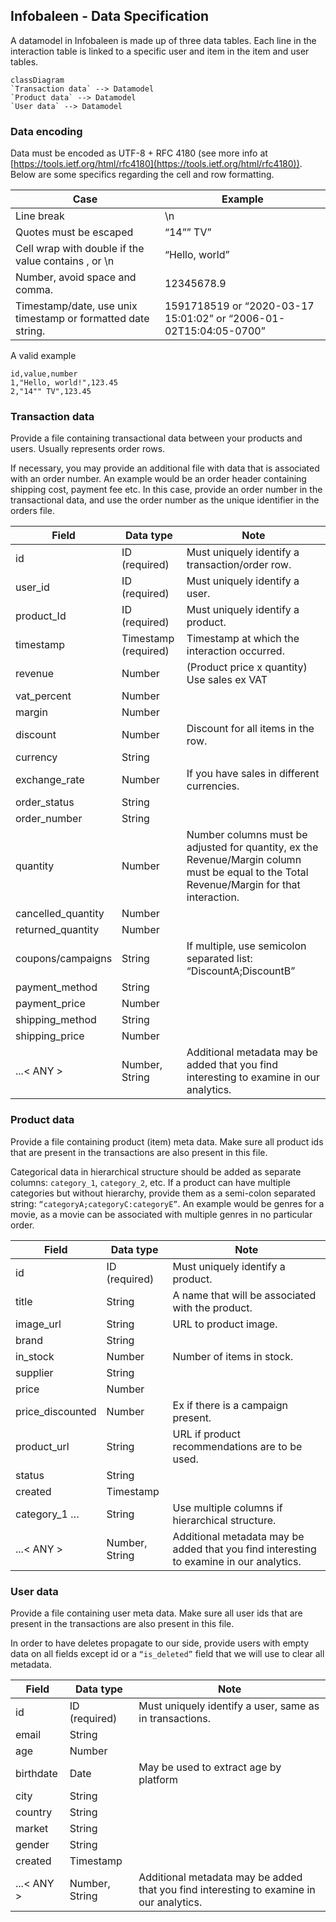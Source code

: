 ## Infobaleen - Data Specification

A datamodel in Infobaleen is made up of three data tables. Each line in the interaction table is linked to a specific user and item in the item and user tables. 


```mermaid
classDiagram
`Transaction data` --> Datamodel
`Product data` --> Datamodel
`User data` --> Datamodel
```


### Data encoding

Data must be encoded as UTF-8 + RFC 4180 (see more info at [https://tools.ietf.org/html/rfc4180](https://tools.ietf.org/html/rfc4180)). Below are some specifics regarding the cell and row formatting.

| Case      | Example |
| ----------- | ----------- |
| Line break      | \n   |
| Quotes must be escaped  | “14”” TV”  |
| Cell wrap with double if the value contains , or \n | “Hello, world” |
| Number, avoid space and comma. | 12345678.9 |
| Timestamp/date, use unix timestamp or formatted date string. | 1591718519 or “2020-03-17 15:01:02” or “2006-01-02T15:04:05-0700” |


A valid example

```
id,value,number
1,"Hello, world!",123.45
2,"14"" TV",123.45
```

### Transaction data
Provide a file containing transactional data between your products and users. Usually represents order rows.

If necessary, you may provide an additional file with data that is associated with an order number. An example would be an order header containing shipping cost, payment fee etc. In this case, provide an order number in the transactional data, and use the order number as the unique identifier in the orders file. 

| Field | Data type | Note |
| ----- | ---- | ----- |
| id | ID (required) | Must uniquely identify a transaction/order row. |
| user_id | ID (required) | Must uniquely identify a user. | 
| product_Id | ID (required) | Must uniquely identify a product. | 
| timestamp | Timestamp (required) | Timestamp at which the interaction occurred. |
| revenue | Number | (Product price x quantity) Use sales ex VAT | 
| vat_percent | Number | | 
| margin | Number | | 
| discount | Number | Discount for all items in the row.| 
| currency | String | | 
| exchange_rate | Number | If you have sales in different currencies.| 
| order_status | String | | 
| order_number | String | | 
| quantity | Number | Number columns must be adjusted for quantity, ex the Revenue/Margin column must be equal to the Total Revenue/Margin for that interaction. | 
| cancelled_quantity | Number | | 
| returned_quantity | Number | | 
| coupons/campaigns |  String | If multiple, use semicolon separated list: “DiscountA;DiscountB” | 
| payment_method | String | | 
| payment_price | Number | | 
| shipping_method | String | | 
| shipping_price | Number | | 
| ...< ANY > |  Number, String | Additional metadata may be added that you find interesting to examine in our analytics. | 

### Product data
Provide a file containing product (item) meta data. Make sure all product ids that are present in the transactions are also present in this file.

Categorical data in hierarchical structure should be added as separate columns: `category_1`, `category_2`, etc. If a product can have multiple categories but without hierarchy, provide them as a semi-colon separated string: `“categoryA;categoryC:categoryE”`. An example would be genres for a movie, as a movie can be associated with multiple genres in no particular order.

| Field | Data type | Note |
| ----- | ---- | ----- |
| id | ID (required) | Must uniquely identify a product.| 
| title | String | A name that will be associated with the product.| 
| image_url | String | URL to product image.| 
| brand | String | | 
| in_stock | Number | Number of items in stock.| 
| supplier | String | | 
| price | Number | | 
| price_discounted | Number | Ex if there is a campaign present.| 
| product_url | String |  URL if product recommendations are to be used.| 
| status | String | | 
| created | Timestamp | |  
| category_1 … | String | Use multiple columns if hierarchical structure.| | 
| ...< ANY > | Number, String | Additional metadata may be added that you find interesting to examine in our analytics. | 

### User data
Provide a file containing user meta data. Make sure all user ids that are present in the transactions are also present in this file.

In order to have deletes propagate to our side, provide users with empty data on all fields except id or a `“is_deleted”` field that we will use to clear all metadata.

| Field | Data type | Note |
| ----- | ---- | ----- |
| id | ID (required) | Must uniquely identify a user, same as in transactions.
| email | String | | 
| age | Number | | 
| birthdate | Date | May be used to extract age by platform | 
| city | String | | 
| country | String | | 
| market | String | | 
| gender | String | | 
| created | Timestamp | | 
| ...< ANY > | Number, String | Additional metadata may be added that you find interesting to examine in our analytics. | 



























